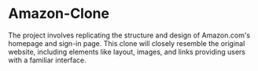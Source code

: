 <h1> Amazon-Clone </h1>

<p> The project involves replicating the structure and design of Amazon.com's homepage and sign-in page. This clone will closely resemble the original website, including elements like layout, images, and links providing users with a familiar interface. </p>
